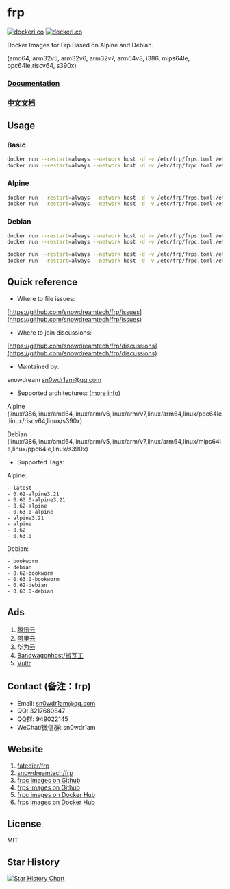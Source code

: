 # frp

[![dockeri.co](https://dockerico.blankenship.io/image/snowdreamtech/frps)](https://hub.docker.com/r/snowdreamtech/frps)
[![dockeri.co](https://dockerico.blankenship.io/image/snowdreamtech/frpc)](https://hub.docker.com/r/snowdreamtech/frpc)

Docker Images for Frp Based on Alpine and Debian.

 (amd64, arm32v5, arm32v6, arm32v7, arm64v8, i386, mips64le, ppc64le,riscv64, s390x)
 
### [Documentation](https://gofrp.org/en/)
### [中文文档](https://gofrp.org/zh-cn/docs/)

## Usage

### Basic

```bash
docker run --restart=always --network host -d -v /etc/frp/frps.toml:/etc/frp/frps.toml --name frps snowdreamtech/frps
docker run --restart=always --network host -d -v /etc/frp/frpc.toml:/etc/frp/frpc.toml --name frpc snowdreamtech/frpc
```

### Alpine

```bash
docker run --restart=always --network host -d -v /etc/frp/frps.toml:/etc/frp/frps.toml --name frps snowdreamtech/frps:alpine
docker run --restart=always --network host -d -v /etc/frp/frpc.toml:/etc/frp/frpc.toml --name frpc snowdreamtech/frpc:alpine
```

### Debian

```bash
docker run --restart=always --network host -d -v /etc/frp/frps.toml:/etc/frp/frps.toml --name frps snowdreamtech/frps:debian
docker run --restart=always --network host -d -v /etc/frp/frpc.toml:/etc/frp/frpc.toml --name frpc snowdreamtech/frpc:debian
```

```bash
docker run --restart=always --network host -d -v /etc/frp/frps.toml:/etc/frp/frps.toml --name frps snowdreamtech/frps:bookworm
docker run --restart=always --network host -d -v /etc/frp/frpc.toml:/etc/frp/frpc.toml --name frpc snowdreamtech/frpc:bookworm
```

## Quick reference

* Where to file issues:

[https://github.com/snowdreamtech/frp/issues](https://github.com/snowdreamtech/frp/issues)

* Where to join discussions:

[https://github.com/snowdreamtech/frp/discussions](https://github.com/snowdreamtech/frp/discussions)

* Maintained by:

snowdream <sn0wdr1am@qq.com>

* Supported architectures: ([more info](https://github.com/docker-library/official-images#architectures-other-than-amd64))

Alpine (linux/386,linux/amd64,linux/arm/v6,linux/arm/v7,linux/arm64,linux/ppc64le,linux/riscv64,linux/s390x)

Debian (linux/386,linux/amd64,linux/arm/v5,linux/arm/v7,linux/arm64,linux/mips64le,linux/ppc64le,linux/s390x)

* Supported Tags:

Alpine:

    - latest
    - 0.62-alpine3.21
    - 0.63.0-alpine3.21
    - 0.62-alpine
    - 0.63.0-alpine
    - alpine3.21
    - alpine
    - 0.62
    - 0.63.0

Debian:

    - bookworm
    - debian
    - 0.62-bookworm
    - 0.63.0-bookworm
    - 0.62-debian
    - 0.63.0-debian

## Ads

1. [腾讯云](https://cloud.tencent.com/act/cps/redirect?redirect=2446&cps_key=d09c5e921f9fcf4ac9516564262f3b99&from=console)
1. [阿里云](https://www.aliyun.com/minisite/goods?userCode=dbgo15cy)
1. [华为云](https://activity.huaweicloud.com/cps.html?fromacct=7766b6ea-375c-416d-9ca5-bdbef333b645&utm_source=V1g3MDY4NTY=&utm_medium=cps&utm_campaign=201905)
1. [Bandwagonhost/搬瓦工](https://bandwagonhost.com/aff.php?aff=41583)
1. [Vultr](https://www.vultr.com/?ref=7265819)

## Contact (备注：frp)

* Email: sn0wdr1am@qq.com
* QQ: 3217680847
* QQ群: 949022145
* WeChat/微信群: sn0wdr1am

## Website

1. [fatedier/frp](https://github.com/fatedier/frp)
1. [snowdreamtech/frp](https://github.com/snowdreamtech/frp)
1. [frpc images on Github](https://github.com/snowdreamtech/frp/pkgs/container/frpc) 
1. [frps images on Github](https://github.com/snowdreamtech/frp/pkgs/container/frps)
1. [frpc images on Docker Hub ](https://hub.docker.com/r/snowdreamtech/frpc) 
1. [frps images on Docker Hub ](https://hub.docker.com/r/snowdreamtech/frps)

## License

MIT

## Star History

[![Star History Chart](https://api.star-history.com/svg?repos=snowdreamtech/frp&type=Date)](https://star-history.com/#snowdreamtech/frp&Date)
